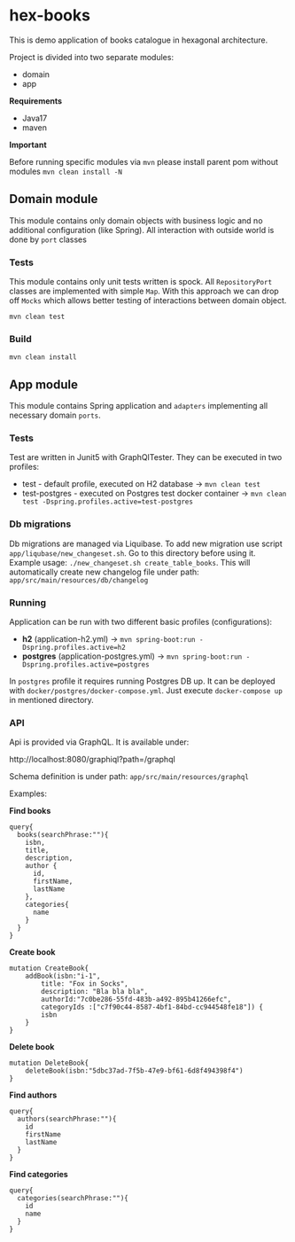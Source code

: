 # hex-books

This is demo application of books catalogue in hexagonal architecture.

Project is divided into two separate modules:
- domain 
- app

**Requirements**

* Java17
* maven

**Important**

Before running specific modules via `mvn` please install parent pom without modules `mvn clean install -N`   

## Domain module

This module contains only domain objects with business logic and no additional configuration (like Spring).
All interaction with outside world is done by `port` classes

### Tests

This module contains only unit tests written is spock. All `RepositoryPort` classes are implemented with simple `Map`. 
With this approach we can drop off `Mocks` which allows better testing of interactions between domain object.

`mvn clean test`

### Build 

`mvn clean install`

## App module

This module contains Spring application and `adapters` implementing all necessary domain `ports`.

### Tests 

Test are written in Junit5 with GraphQlTester. They can be executed in two profiles:
* test - default profile, executed on H2 database  -> `mvn clean test`
* test-postgres - executed on Postgres test docker container -> `mvn clean test -Dspring.profiles.active=test-postgres`

### Db migrations

Db migrations are managed via Liquibase. To add new migration use script `app/liqubase/new_changeset.sh`. Go to this directory before using it.
Example usage: `./new_changeset.sh create_table_books`.
This will automatically create new changelog file under path: `app/src/main/resources/db/changelog`

### Running

Application can be run with two different basic profiles (configurations):

* **h2** (application-h2.yml) -> `mvn spring-boot:run -Dspring.profiles.active=h2`
* **postgres** (application-postgres.yml) -> `mvn spring-boot:run -Dspring.profiles.active=postgres`

In `postgres` profile it requires running Postgres DB up. It can be deployed with `docker/postgres/docker-compose.yml`.
Just execute `docker-compose up` in mentioned directory. 

### API

Api is provided via GraphQL. It is available under:

http://localhost:8080/graphiql?path=/graphql

Schema definition is under path: `app/src/main/resources/graphql`

Examples:

**Find books**
```
query{
  books(searchPhrase:""){
    isbn,
    title,
    description,
    author {
      id,
      firstName,
      lastName
    },
    categories{
      name
    }
  }
}
```

**Create book**

```
mutation CreateBook{
    addBook(isbn:"i-1",
        title: "Fox in Socks",
        description: "Bla bla bla",
        authorId:"7c0be286-55fd-483b-a492-895b41266efc",
        categoryIds :["c7f90c44-8587-4bf1-84bd-cc944548fe18"]) {
        isbn
    }
}
```

**Delete book**

```
mutation DeleteBook{
    deleteBook(isbn:"5dbc37ad-7f5b-47e9-bf61-6d8f494398f4")
}
```


**Find authors**
```
query{
  authors(searchPhrase:""){
    id
    firstName
    lastName
  }
}
```

**Find categories**
```
query{
  categories(searchPhrase:""){
    id
    name   
  }
}
```